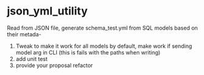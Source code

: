 # json_yml_utility
Read from JSON file, generate schema_test.yml from SQL models based on their metada-

1) Tweak to make it work for all models by default, make work if sending model arg in CLI (this is fails with the paths when writing)
2) add unit test
3) provide your proposal refactor   




<!--
Models not found in catalog.json
    1. feedback_calibration
    2. feedback_dimension_value_feedback_item
    3. feedback_employee_ptl_info
    4. feedback_feedback
    5. feedback_integer_feedback_item
    5. feedback_workday_profile
    6. icims_code_generator
    7. feedback_integer_feedback_item
-->
